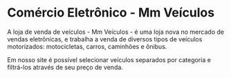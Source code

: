 # Comércio Eletrônico - Mm Veículos

A loja de venda de veículos - Mm Veículos - é uma loja nova no mercado de vendas eletrônicas, e trabalha a venda de diversos tipos de veículos motorizados: motocicletas, carros, caminhões e ônibus.

Em nosso site é possível selecionar veículos separados por categoria e filtrá-los através de seu preço de venda.
